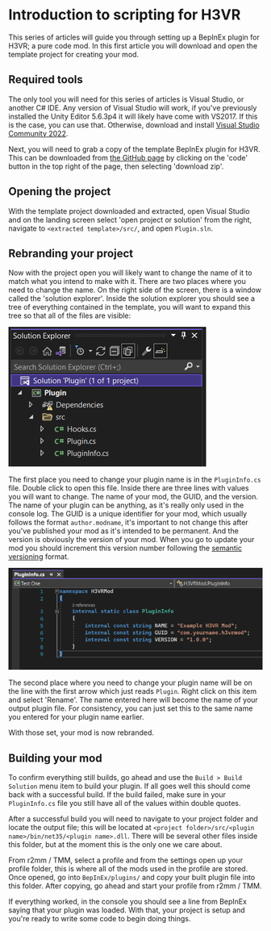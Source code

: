 # Introduction to scripting for H3VR
This series of articles will guide you through setting up a BepInEx plugin for H3VR; a pure
code mod. In this first article you will download and open the template project for creating 
your mod.

## Required tools
The only tool you will need for this series of articles is Visual Studio, or another C# IDE.
Any version of Visual Studio will work, if you've previously installed the Unity Editor 5.6.3p4
it will likely have come with VS2017. If this is the case, you can use that. Otherwise, download 
and install [Visual Studio Community 2022](https://visualstudio.microsoft.com/downloads/).

Next, you will need to grab a copy of the template BepInEx plugin for H3VR. This can be downloaded
from [the GitHub page](https://github.com/Maiq-The-Dude/H3VR.EmptyBepInEx) by clicking on the
'code' button in the top right of the page, then selecting 'download zip'.

## Opening the project
With the template project downloaded and extracted, open Visual Studio and on the landing screen
select 'open project or solution' from the right, navigate to `<extracted template>/src/`, and
open `Plugin.sln`.

## Rebranding your project
Now with the project open you will likely want to change the name of it to match what you intend
to make with it. There are two places where you need to change the name. On the right side of the
screen, there is a window called the 'solution explorer'. Inside the solution explorer you should
see a tree of everything contained in the template, you will want to expand this tree so that all
of the files are visible:

![](/src/creating/scripting/img/solution_explorer.png)

The first place you need to change your plugin name is in the `PluginInfo.cs` file. Double click to
open this file. Inside there are three lines with values you will want to change. The name of your
mod, the GUID, and the version. The name of your plugin can be anything, as it's really only used
in the console log. The GUID is a unique identifier for your mod, which usually follows the format
`author.modname`, it's important to not change this after you've published your mod as it's intended
to be permanent. And the version is obviously the version of your mod. When you go to update your
mod you should increment this version number following the [semantic versioning](https://semver.org/)
format.

![](/src/creating/scripting/img/plugin_info.png)

The second place where you need to change your plugin name will be on the line with the first arrow
which just reads `Plugin`. Right click on this item and select 'Rename'. The name entered here will
become the name of your output plugin file. For consistency, you can just set this to the same name
you entered for your plugin name earlier.

With those set, your mod is now rebranded.

## Building your mod
To confirm everything still builds, go ahead and use the `Build > Build Solution` menu item to build
your plugin. If all goes well this should come back with a successful build. If the build failed,
make sure in your `PluginInfo.cs` file you still have all of the values within double quotes.

After a successful build you will need to navigate to your project folder and locate the output file;
this will be located at `<project folder>/src/<plugin name>/bin/net35/<plugin name>.dll`. There
will be several other files inside this folder, but at the moment this is the only one we care about.

From r2mm / TMM, select a profile and from the settings open up your profile folder, this is where
all of the mods used in the profile are stored. Once opened, go into `BepInEx/plugins/` and copy your
built plugin file into this folder. After copying, go ahead and start your profile from r2mm / TMM.

If everything worked, in the console you should see a line from BepInEx saying that your plugin was loaded.
With that, your project is setup and you're ready to write some code to begin doing things.
